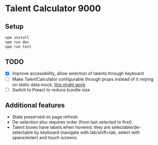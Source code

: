 # Talent Calculator 9000

## Setup

```bash
npm install
npm run dev
npm run test
```

## TODO

- [x] Improve accessibility, allow selection of talents through keyboard
- [ ] Make TalentCalculator configurable through props instead of it relying on static data mock, [this might work](https://github.com/pmndrs/zustand/blob/main/docs/guides/initialize-state-with-props.md)
- [ ] Switch to Preact to reduce bundle size

## Additional features

- State preserved on page refresh
- De-selection also requires order (from last selected to first)
- Talent boxes have labels when hovered, they are selectable/de-selectable by keyboard (navigate with tab/shift+tab, select with space/enter) and touch screens
